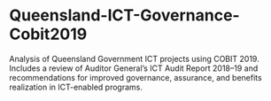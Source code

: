 # Queensland-ICT-Governance-Cobit2019
Analysis of Queensland Government ICT projects using COBIT 2019. Includes a review of Auditor General’s ICT Audit Report 2018–19 and recommendations for improved governance, assurance, and benefits realization in ICT-enabled programs.
